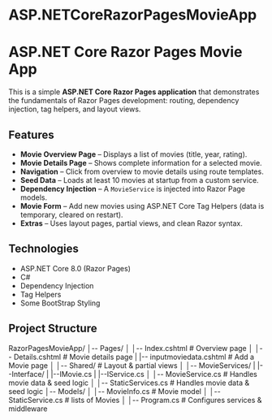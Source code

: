 # ASP.NETCoreRazorPagesMovieApp

# ASP.NET Core Razor Pages Movie App

This is a simple **ASP.NET Core Razor Pages application** that demonstrates the fundamentals of Razor Pages development: routing, dependency injection, tag helpers, and layout views.  

##  Features

- **Movie Overview Page** – Displays a list of movies (title, year, rating).  
- **Movie Details Page** – Shows complete information for a selected movie.  
- **Navigation** – Click from overview to movie details using route templates.  
- **Seed Data** – Loads at least 10 movies at startup from a custom service.  
- **Dependency Injection** – A `MovieService` is injected into Razor Page models.  
- **Movie Form** – Add new movies using ASP.NET Core Tag Helpers (data is temporary, cleared on restart).  
- **Extras** – Uses layout pages, partial views, and clean Razor syntax.  

## Technologies

- ASP.NET Core 8.0 (Razor Pages)  
- C#  
- Dependency Injection  
- Tag Helpers  
- Some BootStrap Styling


## Project Structure
RazorPagesMovieApp/
│-- Pages/
│ │-- Index.cshtml # Overview page
│ │-- Details.cshtml # Movie details page
| |-- inputmoviedata.cshtml # Add a Movie page
│ │-- Shared/ # Layout & partial views
│
│-- MovieServices/
| |--Interface/
|    |--IMovie.cs
|    |--IService.cs
│ │-- MovieService.cs # Handles movie data & seed logic
│ │-- StaticServices.cs # Handles movie data & seed logic
│-- Models/
│ │-- MovieInfo.cs # Movie model
│ │-- StaticService.cs # lists of Movies
│
│-- Program.cs # Configures services & middleware

